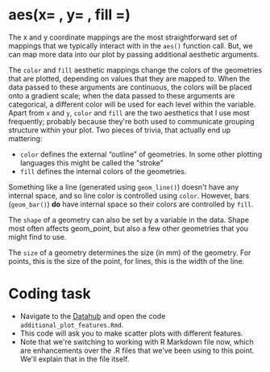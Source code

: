 # aes(x= , y= , fill =) 

The x and y coordinate mappings are the most straightforward set of mappings that we typically interact with in the `aes()` function call. But, we can map more data into our plot by passing additional aesthetic arguments. 

The `color` and `fill` aesthetic mappings change the colors of the geometries that are plotted, depending on values that they are mapped to. When the data passed to these arguments are continuous, the colors will be placed onto a gradient scale; when the data passed to these arguments are categorical, a different color will be used for each level within the variable. Apart from `x` and `y`, `color` and `fill` are the two aesthetics that I use most frequently; probably because they're both used to communicate grouping structure within your plot. Two pieces of trivia, that actually end up mattering: 

- `color` defines the external “outline” of geometries. In some other plotting languages this might be called the "stroke"
- `fill` defines the internal colors of the geometries. 

Something like a line (generated using `geom_line()`) doesn't have any internal space, and so line color is controlled using `color`. However, bars (`geom_bar()`) **do** have internal space so their colors are controlled by `fill`. 

The `shape` of a geometry can also be set by a variable in the data. Shape most often affects geom_point, but also a few other geometries that you might find to use. 

The `size` of a geometry determines the size (in mm) of the geometry. For points, this is the size of the point, for lines, this is the width of the line. 

# Coding task 

- Navigate to the [Datahub](https://r.datahub.berkeley.edu/hub/user-redirect/git-pull?repo=https%3A%2F%2Fgithub.com%2FUCB-MIDS%2Fr_bridge&urlpath=rstudio%2F&branch=master) and open the code `additional_plot_features.Rmd`. 
- This code will ask you to make scatter plots with different features.
- Note that we're switching to working with R Markdown file now, which are enhancements over the .R files that we've been using to this point. We'll explain that in the file itself. 

